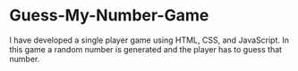 # Guess-My-Number-Game
I have developed a single player game using HTML, CSS, and JavaScript. In this game a random number is generated and the player has to guess that number.
